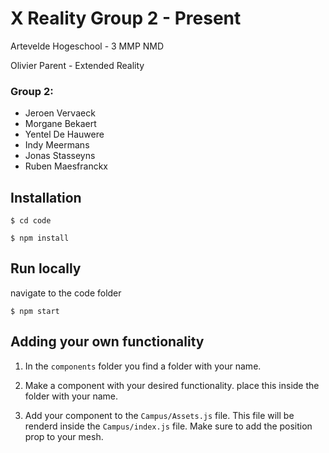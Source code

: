 # X Reality Group 2 - Present

Artevelde Hogeschool - 3 MMP NMD

Olivier Parent - Extended Reality

### Group 2: 
- Jeroen Vervaeck
- Morgane Bekaert
- Yentel De Hauwere
- Indy Meermans
- Jonas Stasseyns
- Ruben Maesfranckx

## Installation

	$ cd code
	
    $ npm install

## Run locally

navigate to the code folder

    $ npm start

## Adding your own functionality

1. In the `components` folder you find a folder with your name.

2. Make a component with your desired functionality.  place this inside the folder with your name.

3. Add your component to the `Campus/Assets.js` file. This file will be renderd inside the `Campus/index.js` file. Make sure to add the position prop to your mesh.
